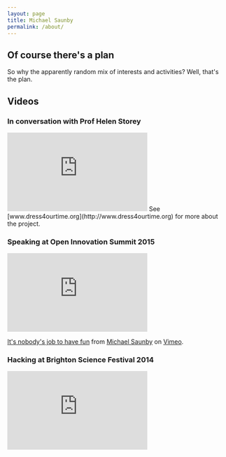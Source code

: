 ```yaml
---
layout: page
title: Michael Saunby
permalink: /about/
---
```

## Of course there's a plan

So why the apparently random mix of interests and activities?  Well, that's the plan.

## Videos

### In conversation with Prof Helen Storey
<iframe width="320" height="180" src="https://www.youtube.com/embed/co8fl17Ykv0?rel=0&amp;controls=0&amp;showinfo=0" frameborder="0" allowfullscreen></iframe>
See [www.dress4ourtime.org](http://www.dress4ourtime.org) for more about the project.

### Speaking at Open Innovation Summit 2015
<iframe src="https://player.vimeo.com/video/159621764" width="320" height="180" frameborder="0" webkitallowfullscreen mozallowfullscreen allowfullscreen></iframe>
<p><a href="https://vimeo.com/159621764">It&#039;s nobody&#039;s job to have fun</a> from <a href="https://vimeo.com/user38131988">Michael Saunby</a> on <a href="https://vimeo.com">Vimeo</a>.</p>

### Hacking at Brighton Science Festival 2014
<iframe width="320" height="180" src="https://www.youtube.com/embed/CDdmIk6Uk3E?rel=0&amp;controls=0&amp;showinfo=0" frameborder="0" allowfullscreen></iframe>
